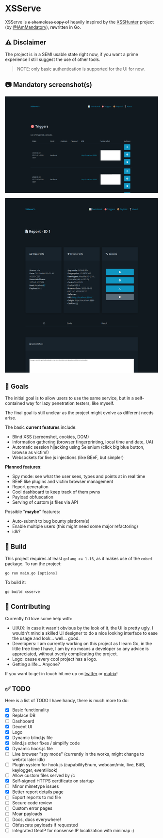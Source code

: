 # XSServe

XSServe is ~~a shameless copy of~~ heavily inspired by the [XSSHunter](https://xsshunter.com) project (by [@IAmMandatory](https://twitter.com/IAmMandatory)), rewritten in Go.

## ⚠ Disclaimer
The project is in a SEMI usable state right now, if you want a prime experience I still suggest the use of other tools.

> NOTE: only basic authentication is supported for the UI for now.

## 📷 Mandatory screenshot(s)
![Mandatory screenshot](.images/mandatory.png)

![Mandatory screenshot 2](.images/mandatory2.png)


## 🏁 Goals
The initial goal is to allow users to use the same service, but in a self-contained way for lazy penetration testers, like myself.

The final goal is still unclear as the project might evolve as different needs arise. 

The basic **current features** include:
- Blind XSS (screenshot, cookies, DOM) 
- Information gathering (browser fingerprinting, local time and date, UA)
- Automatic session hijacking using Selenium (click big blue button, browse as victim!)
- Websockets for live js injections (like BEeF, but simpler)

**Planned features**:
- Spy mode: see what the user sees, types and points at in real time
- BEeF like plugins and victim browser management
- Report generation
- Cool dashboard to keep track of them pwns
- Payload obfuscation
- Serving of custom js files via API

Possible "**maybe**" features:
- Auto-submit to bug bounty platform(s)
- Enable multiple users (this might need some major refactoring)
- idk?

## 🔧 Build
This project requires at least `golang >= 1.16`, as it makes use of the `embed` package.
To run the project:
```
go run main.go [options]
```

To build it:
```
go build xsserve
```

## 👋 Contributing
Currently I'd love some help with:

- UI/UX: in case it wasn't obvious by the look of it, the UI is pretty ugly. I wouldn't mind a skilled UI designer to do a nice looking interface to ease the usage and look... well... good.
- Developers: I am currently working on this project as I learn Go, in the little free time I have, I am by no means a developer so any advice is appreciated, without overly complicating the project.
- Logo: cause every cool project has a logo.
- Getting a life... Anyone?

If you want to get in touch hit me up on [twitter](https://twitter.com/thatsn0tmysite) or [matrix](https://matrix.to/#/@thatsn0tmysite:matrix.org)!

## ✅ TODO
Here is a list of TODO I have handy, there is much more to do:

- [x] Basic functionality
- [x] Replace DB
- [ ] Dashboard
- [x] Decent UI 
- [x] Logo
- [x] Dynamic blind.js file
- [x] blind.js other fixes / simplify code 
- [x] Dynamic hook.js file
- [ ] Live browser "spy mode" (currently in the works, might change to webrtc later idk)
- [ ] Plugin system for hook.js (capabilityEnum, webcam/mic, live, BitB, keylogger, eventHook)
- [ ] Allow custom files served by /c 
- [x] Self-signed HTTPS certificate on startup
- [ ] Minor mimetype issues
- [x] Better report details page
- [ ] Export reports to md file
- [ ] Secure code review
- [ ] Custom error pages
- [ ] Moar payloads
- [ ] Docs, docs everywhere!
- [ ] Obfuscate payloads if requested
- [ ] Integrated GeoIP for nonsense IP localization with minimap :)
